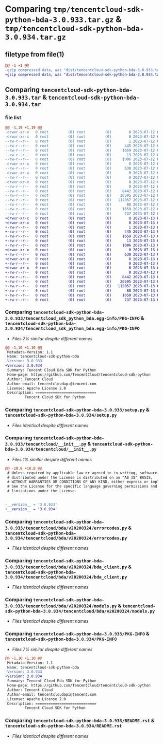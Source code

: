 # Comparing `tmp/tencentcloud-sdk-python-bda-3.0.933.tar.gz` & `tmp/tencentcloud-sdk-python-bda-3.0.934.tar.gz`

## filetype from file(1)

```diff
@@ -1 +1 @@
-gzip compressed data, was "dist/tencentcloud-sdk-python-bda-3.0.933.tar", last modified: Wed Jul 12 00:19:49 2023, max compression
+gzip compressed data, was "dist/tencentcloud-sdk-python-bda-3.0.934.tar", last modified: Thu Jul 13 00:15:30 2023, max compression
```

## Comparing `tencentcloud-sdk-python-bda-3.0.933.tar` & `tencentcloud-sdk-python-bda-3.0.934.tar`

### file list

```diff
@@ -1,19 +1,19 @@
-drwxr-xr-x   0 root         (0) root         (0)        0 2023-07-12 00:19:49.000000 tencentcloud-sdk-python-bda-3.0.933/
-drwxr-xr-x   0 root         (0) root         (0)        0 2023-07-12 00:19:49.000000 tencentcloud-sdk-python-bda-3.0.933/tencentcloud_sdk_python_bda.egg-info/
--rw-r--r--   0 root         (0) root         (0)        1 2023-07-12 00:19:49.000000 tencentcloud-sdk-python-bda-3.0.933/tencentcloud_sdk_python_bda.egg-info/dependency_links.txt
--rw-r--r--   0 root         (0) root         (0)      445 2023-07-12 00:19:49.000000 tencentcloud-sdk-python-bda-3.0.933/tencentcloud_sdk_python_bda.egg-info/SOURCES.txt
--rw-r--r--   0 root         (0) root         (0)     1659 2023-07-12 00:19:49.000000 tencentcloud-sdk-python-bda-3.0.933/tencentcloud_sdk_python_bda.egg-info/PKG-INFO
--rw-r--r--   0 root         (0) root         (0)       13 2023-07-12 00:19:49.000000 tencentcloud-sdk-python-bda-3.0.933/tencentcloud_sdk_python_bda.egg-info/top_level.txt
--rw-r--r--   0 root         (0) root         (0)     1006 2023-07-12 00:19:49.000000 tencentcloud-sdk-python-bda-3.0.933/setup.py
-drwxr-xr-x   0 root         (0) root         (0)        0 2023-07-12 00:19:49.000000 tencentcloud-sdk-python-bda-3.0.933/tencentcloud/
--rw-r--r--   0 root         (0) root         (0)      630 2023-07-12 00:19:49.000000 tencentcloud-sdk-python-bda-3.0.933/tencentcloud/__init__.py
-drwxr-xr-x   0 root         (0) root         (0)        0 2023-07-12 00:19:49.000000 tencentcloud-sdk-python-bda-3.0.933/tencentcloud/bda/
--rw-r--r--   0 root         (0) root         (0)        0 2023-07-12 00:19:49.000000 tencentcloud-sdk-python-bda-3.0.933/tencentcloud/bda/__init__.py
-drwxr-xr-x   0 root         (0) root         (0)        0 2023-07-12 00:19:49.000000 tencentcloud-sdk-python-bda-3.0.933/tencentcloud/bda/v20200324/
--rw-r--r--   0 root         (0) root         (0)        0 2023-07-12 00:19:49.000000 tencentcloud-sdk-python-bda-3.0.933/tencentcloud/bda/v20200324/__init__.py
--rw-r--r--   0 root         (0) root         (0)     8442 2023-07-12 00:19:49.000000 tencentcloud-sdk-python-bda-3.0.933/tencentcloud/bda/v20200324/errorcodes.py
--rw-r--r--   0 root         (0) root         (0)    20595 2023-07-12 00:19:49.000000 tencentcloud-sdk-python-bda-3.0.933/tencentcloud/bda/v20200324/bda_client.py
--rw-r--r--   0 root         (0) root         (0)   112857 2023-07-12 00:19:49.000000 tencentcloud-sdk-python-bda-3.0.933/tencentcloud/bda/v20200324/models.py
--rw-r--r--   0 root         (0) root         (0)       88 2023-07-12 00:19:49.000000 tencentcloud-sdk-python-bda-3.0.933/setup.cfg
--rw-r--r--   0 root         (0) root         (0)     1659 2023-07-12 00:19:49.000000 tencentcloud-sdk-python-bda-3.0.933/PKG-INFO
--rw-r--r--   0 root         (0) root         (0)      737 2023-07-12 00:19:49.000000 tencentcloud-sdk-python-bda-3.0.933/README.rst
+drwxr-xr-x   0 root         (0) root         (0)        0 2023-07-13 00:15:30.000000 tencentcloud-sdk-python-bda-3.0.934/
+drwxr-xr-x   0 root         (0) root         (0)        0 2023-07-13 00:15:30.000000 tencentcloud-sdk-python-bda-3.0.934/tencentcloud_sdk_python_bda.egg-info/
+-rw-r--r--   0 root         (0) root         (0)        1 2023-07-13 00:15:30.000000 tencentcloud-sdk-python-bda-3.0.934/tencentcloud_sdk_python_bda.egg-info/dependency_links.txt
+-rw-r--r--   0 root         (0) root         (0)      445 2023-07-13 00:15:30.000000 tencentcloud-sdk-python-bda-3.0.934/tencentcloud_sdk_python_bda.egg-info/SOURCES.txt
+-rw-r--r--   0 root         (0) root         (0)     1659 2023-07-13 00:15:30.000000 tencentcloud-sdk-python-bda-3.0.934/tencentcloud_sdk_python_bda.egg-info/PKG-INFO
+-rw-r--r--   0 root         (0) root         (0)       13 2023-07-13 00:15:30.000000 tencentcloud-sdk-python-bda-3.0.934/tencentcloud_sdk_python_bda.egg-info/top_level.txt
+-rw-r--r--   0 root         (0) root         (0)     1006 2023-07-13 00:15:30.000000 tencentcloud-sdk-python-bda-3.0.934/setup.py
+drwxr-xr-x   0 root         (0) root         (0)        0 2023-07-13 00:15:30.000000 tencentcloud-sdk-python-bda-3.0.934/tencentcloud/
+-rw-r--r--   0 root         (0) root         (0)      630 2023-07-13 00:15:30.000000 tencentcloud-sdk-python-bda-3.0.934/tencentcloud/__init__.py
+drwxr-xr-x   0 root         (0) root         (0)        0 2023-07-13 00:15:30.000000 tencentcloud-sdk-python-bda-3.0.934/tencentcloud/bda/
+-rw-r--r--   0 root         (0) root         (0)        0 2023-07-13 00:15:30.000000 tencentcloud-sdk-python-bda-3.0.934/tencentcloud/bda/__init__.py
+drwxr-xr-x   0 root         (0) root         (0)        0 2023-07-13 00:15:30.000000 tencentcloud-sdk-python-bda-3.0.934/tencentcloud/bda/v20200324/
+-rw-r--r--   0 root         (0) root         (0)        0 2023-07-13 00:15:30.000000 tencentcloud-sdk-python-bda-3.0.934/tencentcloud/bda/v20200324/__init__.py
+-rw-r--r--   0 root         (0) root         (0)     8442 2023-07-13 00:15:30.000000 tencentcloud-sdk-python-bda-3.0.934/tencentcloud/bda/v20200324/errorcodes.py
+-rw-r--r--   0 root         (0) root         (0)    20595 2023-07-13 00:15:30.000000 tencentcloud-sdk-python-bda-3.0.934/tencentcloud/bda/v20200324/bda_client.py
+-rw-r--r--   0 root         (0) root         (0)   112857 2023-07-13 00:15:30.000000 tencentcloud-sdk-python-bda-3.0.934/tencentcloud/bda/v20200324/models.py
+-rw-r--r--   0 root         (0) root         (0)       88 2023-07-13 00:15:30.000000 tencentcloud-sdk-python-bda-3.0.934/setup.cfg
+-rw-r--r--   0 root         (0) root         (0)     1659 2023-07-13 00:15:30.000000 tencentcloud-sdk-python-bda-3.0.934/PKG-INFO
+-rw-r--r--   0 root         (0) root         (0)      737 2023-07-13 00:15:30.000000 tencentcloud-sdk-python-bda-3.0.934/README.rst
```

### Comparing `tencentcloud-sdk-python-bda-3.0.933/tencentcloud_sdk_python_bda.egg-info/PKG-INFO` & `tencentcloud-sdk-python-bda-3.0.934/tencentcloud_sdk_python_bda.egg-info/PKG-INFO`

 * *Files 7% similar despite different names*

```diff
@@ -1,10 +1,10 @@
 Metadata-Version: 1.1
 Name: tencentcloud-sdk-python-bda
-Version: 3.0.933
+Version: 3.0.934
 Summary: Tencent Cloud Bda SDK for Python
 Home-page: https://github.com/TencentCloud/tencentcloud-sdk-python
 Author: Tencent Cloud
 Author-email: tencentcloudapi@tencent.com
 License: Apache License 2.0
 Description: ============================
         Tencent Cloud SDK for Python
```

### Comparing `tencentcloud-sdk-python-bda-3.0.933/setup.py` & `tencentcloud-sdk-python-bda-3.0.934/setup.py`

 * *Files identical despite different names*

### Comparing `tencentcloud-sdk-python-bda-3.0.933/tencentcloud/__init__.py` & `tencentcloud-sdk-python-bda-3.0.934/tencentcloud/__init__.py`

 * *Files 1% similar despite different names*

```diff
@@ -10,8 +10,8 @@
 # Unless required by applicable law or agreed to in writing, software
 # distributed under the License is distributed on an "AS IS" BASIS,
 # WITHOUT WARRANTIES OR CONDITIONS OF ANY KIND, either express or implied.
 # See the License for the specific language governing permissions and
 # limitations under the License.
 
 
-__version__ = '3.0.933'
+__version__ = '3.0.934'
```

### Comparing `tencentcloud-sdk-python-bda-3.0.933/tencentcloud/bda/v20200324/errorcodes.py` & `tencentcloud-sdk-python-bda-3.0.934/tencentcloud/bda/v20200324/errorcodes.py`

 * *Files identical despite different names*

### Comparing `tencentcloud-sdk-python-bda-3.0.933/tencentcloud/bda/v20200324/bda_client.py` & `tencentcloud-sdk-python-bda-3.0.934/tencentcloud/bda/v20200324/bda_client.py`

 * *Files identical despite different names*

### Comparing `tencentcloud-sdk-python-bda-3.0.933/tencentcloud/bda/v20200324/models.py` & `tencentcloud-sdk-python-bda-3.0.934/tencentcloud/bda/v20200324/models.py`

 * *Files identical despite different names*

### Comparing `tencentcloud-sdk-python-bda-3.0.933/PKG-INFO` & `tencentcloud-sdk-python-bda-3.0.934/PKG-INFO`

 * *Files 7% similar despite different names*

```diff
@@ -1,10 +1,10 @@
 Metadata-Version: 1.1
 Name: tencentcloud-sdk-python-bda
-Version: 3.0.933
+Version: 3.0.934
 Summary: Tencent Cloud Bda SDK for Python
 Home-page: https://github.com/TencentCloud/tencentcloud-sdk-python
 Author: Tencent Cloud
 Author-email: tencentcloudapi@tencent.com
 License: Apache License 2.0
 Description: ============================
         Tencent Cloud SDK for Python
```

### Comparing `tencentcloud-sdk-python-bda-3.0.933/README.rst` & `tencentcloud-sdk-python-bda-3.0.934/README.rst`

 * *Files identical despite different names*


